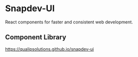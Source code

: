 # Snapdev-UI

React components for faster and consistent web development.

## Component Library

https://qualipsolutions.github.io/snapdev-ui



